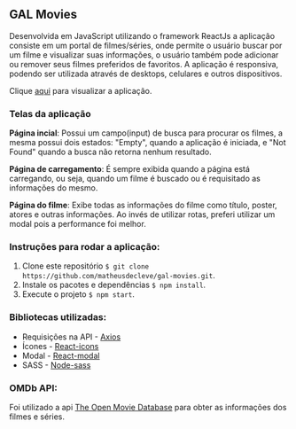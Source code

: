 ## GAL Movies

Desenvolvida em JavaScript utilizando o framework ReactJs a aplicação consiste em um portal de filmes/séries, onde permite o usuário buscar por um filme e visualizar suas informações, o usuário também pode adicionar ou remover seus filmes preferidos de favoritos. A aplicação é responsiva, podendo ser utilizada através de desktops, celulares e outros dispositivos.

Clique [aqui](https://galmovies-e8267.web.app/) para visualizar a aplicação.

### Telas da aplicação

**Página incial**: Possui um campo(input) de busca para procurar os filmes, a mesma possui dois estados: "Empty", quando a aplicação é iniciada, e "Not Found" quando a busca não retorna nenhum resultado.

**Página de carregamento**: É sempre exibida quando a página está carregando, ou seja, quando um filme é buscado ou é requisitado as informações do mesmo.

**Página do filme**: Exibe todas as informações do filme como título, poster, atores e outras informações. Ao invés de utilizar rotas, preferi utilizar um modal pois a performance foi melhor.

### Instruções para rodar a aplicação:

1. Clone este repositório `$ git clone https://github.com/matheusdecleve/gal-movies.git`.
2. Instale os pacotes e dependências `$ npm install`.
3. Execute o projeto `$ npm start`.

### Bibliotecas utilizadas:

- Requisições na API - [Axios](https://www.npmjs.com/package/axios)
- Ícones - [React-icons](https://www.npmjs.com/package/react-icons)
- Modal - [React-modal](https://www.npmjs.com/package/react-modal)
- SASS - [Node-sass](https://www.npmjs.com/package/node-sass)

### OMDb API:

Foi utilizado a api [The Open Movie Database](http://www.omdbapi.com/) para obter as informações dos filmes e séries.

